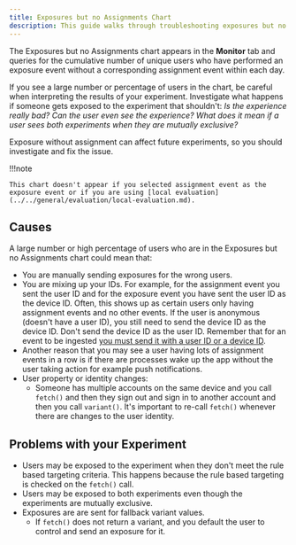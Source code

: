 ```yaml
---
title: Exposures but no Assignments Chart
description: This guide walks through troubleshooting exposures but no assignments.
---
```


The Exposures but no Assignments chart appears in the **Monitor** tab and queries for the cumulative number of unique users who have performed an exposure event without a corresponding assignment event within each day. 

If you see a large number or percentage of users in the chart, be careful when interpreting the results of your experiment. Investigate what happens if someone gets exposed to the experiment that shouldn't: *Is the experience really bad?* *Can the user even see the experience?* *What does it mean if a user sees both experiments when they are mutually exclusive?* 

Exposure without assignment can affect future experiments, so you should investigate and fix the issue. 

!!!note

    This chart doesn't appear if you selected assignment event as the exposure event or if you are using [local evaluation](../../general/evaluation/local-evaluation.md). 

## Causes

A large number or high percentage of users who are in the Exposures but no Assignments chart could mean that:

- You are manually sending exposures for the wrong users.
- You are mixing up your IDs. For example, for the assignment event you sent the user ID and for the exposure event you have sent the user ID as the device ID. Often, this shows up as certain users only having assignment events and no other events. If the user is anonymous (doesn't have a user ID), you still need to send the device ID as the device ID. Don't send the device ID as the user ID. Remember that for an event to be ingested [you must send it with a user ID or a device ID](/../analytics/apis/http-v2-api/#device-ids-and-user-ids-minimum-length). 
- Another reason that you may see a user having lots of assignment events in a row is if there are processes wake up the app without the user taking action for example push notifications.
- User property or identity changes:
    - Someone has multiple accounts on the same device and you call `fetch()` and then they sign out and sign in to another account and then you call `variant()`. It's important to re-call `fetch()` whenever there are changes to the user identity. 

## Problems with your Experiment

- Users may be exposed to the experiment when they don't meet the rule based targeting criteria. This happens because the rule based targeting is checked on the `fetch()` call.
- Users may be exposed to both experiments even though the experiments are mutually exclusive.
- Exposures are are sent for fallback variant values.
    - If `fetch()` does not return a variant, and you default the user to control and send an exposure for it.